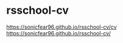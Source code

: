 # rsschool-cv

https://sonicfear96.github.io/rsschool-cv/cv  
https://sonicfear96.github.io/rsschool-cv/
